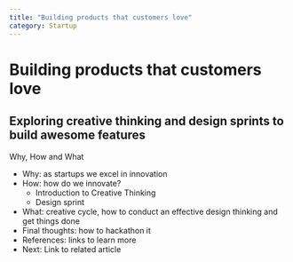 ```yaml
---
title: "Building products that customers love"
category: Startup
---
```


# Building products that customers love
## Exploring creative thinking and design sprints to build awesome features

Why, How and What

- Why: as startups we excel in innovation
- How: how do we innovate?
    + Introduction to Creative Thinking
    + Design sprint
- What: creative cycle, how to conduct an effective design thinking and get things done
- Final thoughts: how to hackathon it
- References: links to learn more
- Next: Link to related article

